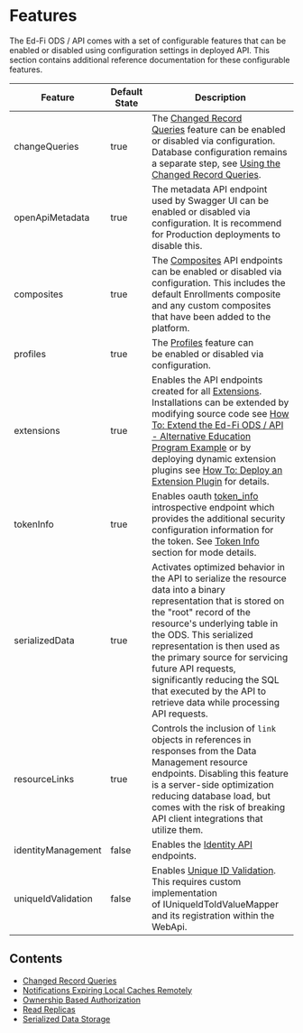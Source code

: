 # Features

The Ed-Fi ODS / API comes with a set of configurable features that can be
enabled or disabled using configuration settings in deployed API. This section
contains additional reference documentation for these configurable features.

| Feature | Default State | Description |
| --- | --- | --- |
| changeQueries | true | The [Changed Record Queries](./changed-record-queries.md) feature can be enabled or disabled via configuration. Database configuration remains a separate step, see [Using the Changed Record Queries](../../client-developers-guide/using-the-changed-record-queries.md). |
| openApiMetadata | true | The metadata API endpoint used by Swagger UI can be enabled or disabled via configuration. It is recommend for Production deployments to disable this. |
| composites | true | The [Composites](../extensibility-customization/api-composite-resources.md) API endpoints can be enabled or disabled via configuration. This includes the default Enrollments composite and any custom composites that have been added to the platform. |
| profiles | true | The [Profiles](../security/api-profiles.md) feature can be enabled or disabled via configuration. |
| extensions | true | Enables the API endpoints created for all [Extensions](../extensibility-customization/extending-the-ods-api-data-model.md). Installations can be extended by modifying source code see [How To: Extend the Ed-Fi ODS / API - Alternative Education Program Example](../../how-to-guides/how-to-extend-the-ed-fi-ods-api-alternative-education-program-example.md) or by deploying dynamic extension plugins see [How To: Deploy an Extension Plugin](../../how-to-guides/how-to-deploy-an-extension-plugin.md) for details. |
| tokenInfo | true | Enables oauth [token\_info](https://tools.ietf.org/html/rfc7662#section-2) introspective endpoint which provides the additional security configuration information for the token. See [Token Info](./../../client-developers-guide/authorization.md#token-info) section for mode details. |
| serializedData | true | Activates optimized behavior in the API to serialize the resource data into a binary representation that is stored on the "root" record of the resource's underlying table in the ODS. This serialized representation is then used as the primary source for servicing future API requests, significantly reducing the SQL that executed by the API to retrieve data while processing API requests. |
| resourceLinks | true | Controls the inclusion of `link` objects in references in responses from the Data Management resource endpoints. Disabling this feature is a server-side optimization reducing database load, but comes with the risk of breaking API client integrations that utilize them. |
| identityManagement | false | Enables the [Identity API](../../technical-articles/identities-api.md) endpoints. |
| uniqueIdValidation | false | Enables [Unique ID Validation](../../technical-articles/unique-id-system-integration.md). This requires custom implementation of IUniqueIdToIdValueMapper and its registration within the WebApi. |

## Contents

* [Changed Record Queries](./changed-record-queries.md)
* [Notifications Expiring Local Caches Remotely](./notifications-expiring-local-caches-remotely.md)
* [Ownership Based Authorization](./ownership-based-authorization.md)
* [Read Replicas](./read-replicas.md)
* [Serialized Data Storage](./serialized-data.md)
